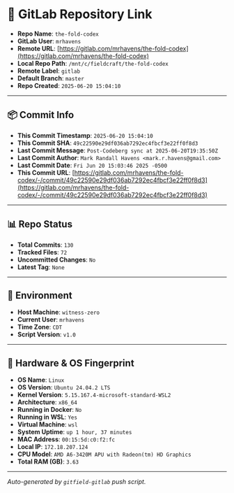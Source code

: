 # 🔗 GitLab Repository Link

- **Repo Name**: `the-fold-codex`
- **GitLab User**: `mrhavens`
- **Remote URL**: [https://gitlab.com/mrhavens/the-fold-codex](https://gitlab.com/mrhavens/the-fold-codex)
- **Local Repo Path**: `/mnt/c/fieldcraft/the-fold-codex`
- **Remote Label**: `gitlab`
- **Default Branch**: `master`
- **Repo Created**: `2025-06-20 15:04:10`

---

## 📦 Commit Info

- **This Commit Timestamp**: `2025-06-20 15:04:10`
- **This Commit SHA**: `49c22590e29df036ab7292ec4fbcf3e22ff0f8d3`
- **Last Commit Message**: `Post-Codeberg sync at 2025-06-20T19:35:50Z`
- **Last Commit Author**: `Mark Randall Havens <mark.r.havens@gmail.com>`
- **Last Commit Date**: `Fri Jun 20 15:03:46 2025 -0500`
- **This Commit URL**: [https://gitlab.com/mrhavens/the-fold-codex/-/commit/49c22590e29df036ab7292ec4fbcf3e22ff0f8d3](https://gitlab.com/mrhavens/the-fold-codex/-/commit/49c22590e29df036ab7292ec4fbcf3e22ff0f8d3)

---

## 📊 Repo Status

- **Total Commits**: `130`
- **Tracked Files**: `72`
- **Uncommitted Changes**: `No`
- **Latest Tag**: `None`

---

## 🧽 Environment

- **Host Machine**: `witness-zero`
- **Current User**: `mrhavens`
- **Time Zone**: `CDT`
- **Script Version**: `v1.0`

---

## 🧬 Hardware & OS Fingerprint

- **OS Name**: `Linux`
- **OS Version**: `Ubuntu 24.04.2 LTS`
- **Kernel Version**: `5.15.167.4-microsoft-standard-WSL2`
- **Architecture**: `x86_64`
- **Running in Docker**: `No`
- **Running in WSL**: `Yes`
- **Virtual Machine**: `wsl`
- **System Uptime**: `up 1 hour, 37 minutes`
- **MAC Address**: `00:15:5d:c0:f2:fc`
- **Local IP**: `172.18.207.124`
- **CPU Model**: `AMD A6-3420M APU with Radeon(tm) HD Graphics`
- **Total RAM (GB)**: `3.63`

---

_Auto-generated by `gitfield-gitlab` push script._
